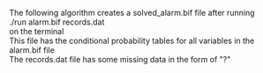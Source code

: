 The following algorithm creates a solved_alarm.bif file after running 
<br>
./run alarm.bif records.dat 
<br>
on the terminal
<br>
This file has the conditional probability tables for all variables in the alarm.bif file
<br>
The records.dat file has some missing data in the form of "?" 